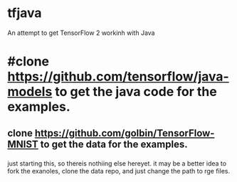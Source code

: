 # tfjava
An attempt to get TensorFlow 2 workinh with Java

# #clone https://github.com/tensorflow/java-models to  get the java code for the examples.

## clone https://github.com/golbin/TensorFlow-MNIST to get the data for the examples.

###

just starting this, so thereis nothiing else hereyet.
it may be a better idea to fork the exanoles, clone the data repo, and just change the path to rge files.

